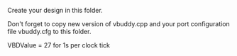 Create your design in this folder.

Don't forget to copy new version of vbuddy.cpp and your port configuration file vbuddy.cfg to this folder.

VBDValue = 27 for 1s per clock tick

